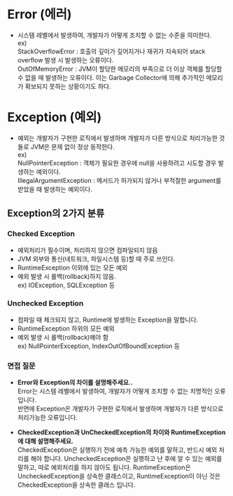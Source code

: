 # Error (에러)

- 시스템 레벨에서 발생하여, 개발자가 어떻게 조치할 수 없는 수준을 의미한다.  <br>
  ex) <br>
  StackOverflowError : 호출의 깊이가 깊어지거나 재귀가 지속되어 stack overflow 발생 시 발생하는 오류이다.  <br>
  OutOfMemoryError : JVM이 할당한 메모리의 부족으로 더 이상 객체를 할당할 수 없을 때 발생하는 오류이다.
  이는 Garbage Collector에 의해 추가적인 메모리가 확보되지 못하는 상황이기도 하다.

# Exception (예외)
- 예외는 개발자가 구현한 로직에서 발생하며 개발자가 다른 방식으로 처리가능한 것들로 JVM은 문제 없이 정상 동작한다.  <br>
 ex) <br>
  NullPointerException : 객체가 필요한 경우에 null을 사용하려고 시도할 경우 발생하는 예외이다.  <br>
  IllegalArgumentException : 메서드가 허가되지 않거나 부적절한 argument를 받았을 때 발생하는 예외이다.

## Exception의 2가지 분류
### Checked Exception
- 예외처리가 필수이며, 처리하지 않으면 컴파일되지 않음
- JVM 외부와 통신(네트워크, 파일시스템 등)할 때 주로 쓰인다.
- RuntimeException 이외에 있는 모든 예외  
- 예외 발생 시 롤백(rollback)하지 않음.  <br>
ex) IOException, SQLException 등

### Unchecked Exception 
- 컴파일 때 체크되지 않고, Runtime에 발생하는 Exception을 말합니다. 
- RuntimeException 하위의 모든 예외  
- 예외 발생 시 롤백(rollback)해야 함  <br>
ex) NullPointerException, IndexOutOfBoundException 등

### 면접 질문
- **Error와 Exception의 차이를 설명해주세요..** <br>
Error는 시스템 레벨에서 발생하여, 개발자가 어떻게 조치할 수 없는 치명적인 오류입니다.  <br>
반면에 Exception은 개발자가 구현한 로직에서 발생하며 개발자가 다른 방식으로 처리가능한 오류입니다.

- **CheckedException과 UnCheckedException의 차이와 RuntimeException에 대해 설명해주세요.** <br>
CheckedException은 실행하기 전에 예측 가능한 예외를 말하고, 반드시 예외 처리를 해야 합니다.
UncheckedException은 실행하고 난 후에 알 수 있는 예외를 말하고, 따로 예외처리를 하지 않아도 됩니다.
RuntimeException은 UncheckedException을 상속한 클래스이고, RuntimeException이 아닌 것은 CheckedException을 상속한 클래스 입니다.
